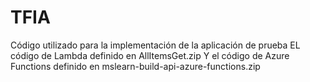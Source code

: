 # TFIA
Código utilizado para la implementación de la aplicación de prueba
EL código de Lambda definido en AllItemsGet.zip
Y el código de Azure Functions definido en mslearn-build-api-azure-functions.zip
